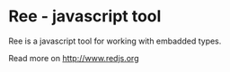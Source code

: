 # Ree - javascript tool

Ree is a javascript tool for working with embadded types.

Read more on http://www.redjs.org